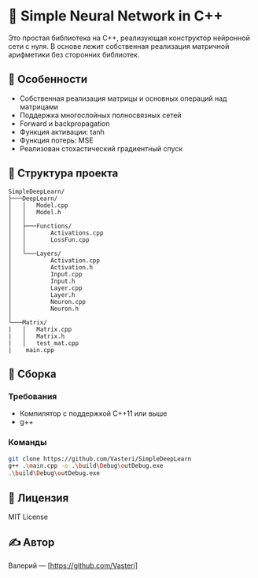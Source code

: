 # 🧠 Simple Neural Network in C++

Это простая библиотека на C++, реализующая конструктор нейронной сети с нуля. В основе лежит собственная реализация матричной арифметики без сторонних библиотек.

## 🔧 Особенности

- Собственная реализация матрицы и основных операций над матрицами
- Поддержка многослойных полносвязных сетей
- Forward и backpropagation
- Функция активации: tanh
- Функция потерь: MSE
- Реализован стохастический градиентный спуск

## 📁 Структура проекта

```
SimpleDeepLearn/
├───DeepLearn/
│   │   Model.cpp
│   │   Model.h
│   │
│   ├───Functions/
│   │       Activations.cpp
│   │       LossFun.cpp
│   │
│   └───Layers/
│           Activation.cpp
│           Activation.h
│           Input.cpp
│           Input.h
│           Layer.cpp
│           Layer.h
│           Neuron.cpp
│           Neuron.h
│
└───Matrix/
|   │   Matrix.cpp
|   │   Matrix.h
|   │   test_mat.cpp
|    main.cpp
````

## 🚀 Сборка

### Требования

- Компилятор с поддержкой C++11 или выше
- g++

### Команды

```bash
git clone https://github.com/Vasteri/SimpleDeepLearn
g++ .\main.cpp -o .\build\Debug\outDebug.exe
.\build\Debug\outDebug.exe
````

## 📜 Лицензия

MIT License

## ✍️ Автор

Валерий — \[https://github.com/Vasteri]
